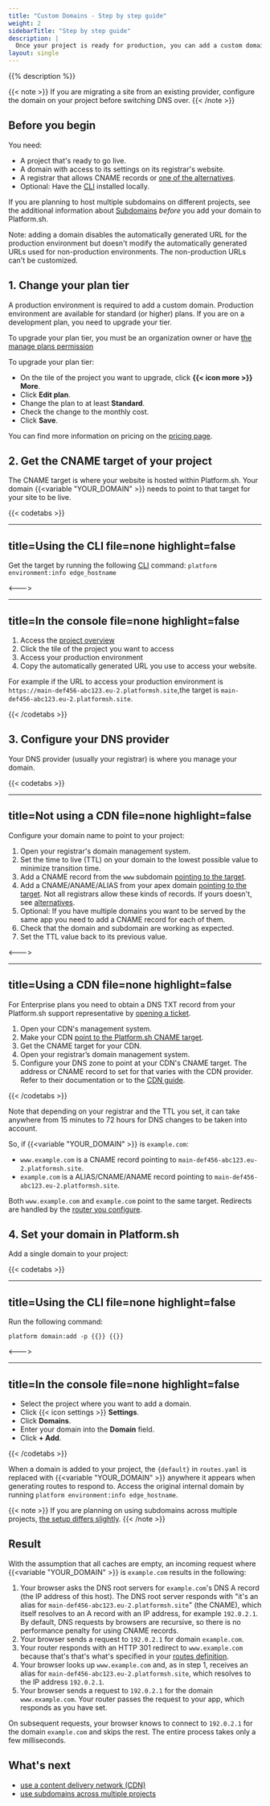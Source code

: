 ```yaml
---
title: "Custom Domains - Step by step guide"
weight: 2
sidebarTitle: "Step by step guide"
description: |
  Once your project is ready for production, you can add a custom domain.
layout: single
---
```


{{% description %}}

{{< note >}}
If you are migrating a site from an existing provider,
configure the domain on your project before switching DNS over.
{{< /note >}}

## Before you begin

You need:

* A project that's ready to go live.
* A domain with access to its settings on its registrar's website.
* A registrar that allows CNAME records or [one of the alternatives](./dns.md).
* Optional: Have the [CLI](/administration/cli/_index.md) installed locally.

If you are planning to host multiple subdomains on different projects,
see the additional information about [Subdomains](/domains/steps/subdomains.md) *before* you add your domain to Platform.sh.

Note: adding a domain disables the automatically generated URL for the production environment but doesn't modify the automatically generated URLs used for non-production environments.
The non-production URLs can't be customized.

## 1. Change your plan tier

A production environment is required to add a custom domain.
Production environment are available for standard (or higher) plans.
If you are on a development plan, you need to upgrade your tier.

To upgrade your plan tier, you must be an organization owner or have [the manage plans permission](administration/organizations.md#manage-your-organization-users)

To upgrade your plan tier:

* On the tile of the project you want to upgrade, click **{{< icon more >}} More**.
* Click **Edit plan**.
* Change the plan to at least **Standard**.
* Check the change to the monthly cost.
* Click **Save**.

You can find more information on pricing on the [pricing page](https://platform.sh/pricing).

## 2. Get the CNAME target of your project

The CNAME target is where your website is hosted within Platform.sh.
Your domain {{<variable "YOUR_DOMAIN" >}} needs to point to that target for your site to be live.

{{< codetabs >}}

---
title=Using the CLI
file=none
highlight=false
---

Get the target by running the following [CLI](/administration/cli/_index.md) command: `platform environment:info edge_hostname`

<--->

---
title=In the console
file=none
highlight=false
---

1. Access the [project overview](https://console.platform.sh)
2. Click the tile of the project you want to access
3. Access your production environment
4. Copy the automatically generated URL you use to access your website.

For example if the URL to access your production environment is `https://main-def456-abc123.eu-2.platformsh.site`,the target is `main-def456-abc123.eu-2.platformsh.site`.

{{< /codetabs >}}

## 3. Configure your DNS provider

Your DNS provider (usually your registrar) is where you manage your domain.

{{< codetabs >}}

---
title=Not using a CDN
file=none
highlight=false
---

Configure your domain name to point to your project:

1. Open your registrar's domain management system.
2. Set the time to live (TTL) on your domain to the lowest possible value to minimize transition time.
3. Add a CNAME record from the `www` subdomain [pointing to the target](#2-get-the-cname-target-of-your-project).
4. Add a CNAME/ANAME/ALIAS from your apex domain [pointing to the target](#2-get-the-cname-target-of-your-project).
  Not all registrars allow these kinds of records.
  If yours doesn't, see [alternatives](./dns.md).
5. Optional: If you have multiple domains you want to be served by the same app you need to add a CNAME record for each of them.
6. Check that the domain and subdomain are working as expected.
7. Set the TTL value back to its previous value.

<--->

---
title=Using a CDN
file=none
highlight=false
---

For Enterprise plans you need to obtain a DNS TXT record from your Platform.sh support representative by [opening a ticket](/overview/get-support.md).

1. Open your CDN's management system.
2. Make your CDN [point to the Platform.sh CNAME target](#2-get-the-cname-target-of-your-project).
3. Get the CNAME target for your CDN.
4. Open your registrar’s domain management system.
5. Configure your DNS zone to point at your CDN's CNAME target.
The address or CNAME record to set for that varies with the CDN provider.
Refer to their documentation or to the [CDN guide](/domains/cdn/_index.md).

{{< /codetabs >}}

Note that depending on your registrar and the TTL you set,
it can take anywhere from 15 minutes to 72 hours for DNS changes to be taken into account.

So, if {{<variable "YOUR_DOMAIN" >}} is `example.com`:

* `www.example.com` is a CNAME record pointing to `main-def456-abc123.eu-2.platformsh.site`.
* `example.com` is a ALIAS/CNAME/ANAME record pointing to `main-def456-abc123.eu-2.platformsh.site`.

Both `www.example.com` and `example.com` point to the same target.
Redirects are handled by the [router you configure](../../define-routes/_index.md).

## 4. Set your domain in Platform.sh

Add a single domain to your project:

{{< codetabs >}}

---
title=Using the CLI
file=none
highlight=false
---

Run the following command:

<!-- This is in HTML to get the variable shortcode to work properly -->
<div class="highlight">
  <pre class="chroma"><code class="language-bash" data-lang="bash">platform domain:add -p {{<variable "PROJECT_ID" >}} {{<variable "YOUR_DOMAIN" >}}</code></pre>
</div>

<--->

---
title=In the console
file=none
highlight=false
---

* Select the project where you want to add a domain.
* Click {{< icon settings >}} **Settings**.
* Click **Domains**.
* Enter your domain into the **Domain** field.
* Click **+ Add**.

{{< /codetabs >}}

When a domain is added to your project,
the `{default}` in `routes.yaml` is replaced with {{<variable "YOUR_DOMAIN" >}} anywhere it appears when generating routes to respond to.
Access the original internal domain by running `platform environment:info edge_hostname`.

{{< note >}}
If you are planning on using subdomains across multiple projects, [the setup differs slightly](subdomains.md).
{{< /note >}}

## Result

With the assumption that all caches are empty, an incoming request where {{<variable "YOUR_DOMAIN" >}} is `example.com` results in the following:

1. Your browser asks the DNS root servers for `example.com`'s DNS A record (the IP address of this host).
   The DNS root server responds with "it's an alias for `main-def456-abc123.eu-2.platformsh.site`" (the CNAME),
   which itself resolves to an A record with an IP address, for example `192.0.2.1`.
   By default, DNS requests by browsers are recursive, so there is no performance penalty for using CNAME records.
2. Your browser sends a request to `192.0.2.1` for domain `example.com`.
3. Your router responds with an HTTP 301 redirect to `www.example.com` because that's that's what's specified in your [routes definition](../../define-routes/_index.md).
4. Your browser looks up `www.example.com` and, as in step 1, receives an alias for `main-def456-abc123.eu-2.platformsh.site`, which resolves to the IP address `192.0.2.1`.
5. Your browser sends a request to `192.0.2.1` for the domain `www.example.com`.
   Your router passes the request to your app, which responds as you have set.

On subsequent requests, your browser knows to connect to `192.0.2.1` for the domain `example.com` and skips the rest.
The entire process takes only a few milliseconds.

## What's next

* [use a content delivery network (CDN)](/domains/cdn/_index.md)
* [use subdomains across multiple projects](subdomains.md)